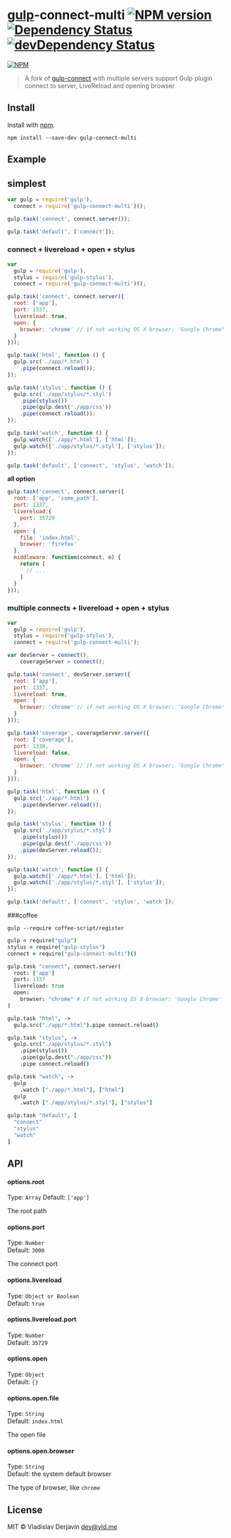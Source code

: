 # [gulp](https://github.com/wearefractal/gulp)-connect-multi [![NPM version](https://badge.fury.io/js/gulp-connect-multi.png)](http://badge.fury.io/js/gulp-connect-multi) [![Dependency Status](https://david-dm.org/avevlad/gulp-connect.png)](https://david-dm.org/avevlad/gulp-connect) [![devDependency Status](https://david-dm.org/avevlad/gulp-connect.png)](https://david-dm.org/avevlad/gulp-connect#info=devDependencies)

[![NPM](https://nodei.co/npm/gulp-connect-multi.png?downloads=true&stars=true)](https://nodei.co/npm/gulp-connect-multi/)

> A fork of [gulp-connect](https://github.com/AveVlad/gulp-connect) with multiple servers support
> Gulp plugin connect to server, LiveReload and opening browser

## Install

Install with [npm](https://npmjs.org/).

```
npm install --save-dev gulp-connect-multi
```


## Example

## simplest
```js
var gulp = require('gulp'),
  connect = require('gulp-connect-multi')();

gulp.task('connect', connect.server());

gulp.task('default', ['connect']);
```


### connect + livereload + open + stylus
```js
var
  gulp = require('gulp'),
  stylus = require('gulp-stylus'),
  connect = require('gulp-connect-multi')();

gulp.task('connect', connect.server({
  root: ['app'],
  port: 1337,
  livereload: true,
  open: {
    browser: 'chrome' // if not working OS X browser: 'Google Chrome'
  }
}));

gulp.task('html', function () {
  gulp.src('./app/*.html')
    .pipe(connect.reload());
});

gulp.task('stylus', function () {
  gulp.src('./app/stylus/*.styl')
    .pipe(stylus())
    .pipe(gulp.dest('./app/css'))
    .pipe(connect.reload());
});

gulp.task('watch', function () {
  gulp.watch(['./app/*.html'], ['html']);
  gulp.watch(['./app/stylus/*.styl'], ['stylus']);
});

gulp.task('default', ['connect', 'stylus', 'watch']);
```

**all option**

```js
gulp.task('connect', connect.server({
  root: ['app', 'some_path'],
  port: 1337,
  livereload:{
    port: 35729
  },
  open: {
    file: 'index.html',
    browser: 'firefox'
  },
  middleware: function(connect, o) {
    return [
      // ...
    ]
  }
}));
```

### multiple connects + livereload + open + stylus
```js
var
  gulp = require('gulp'),
  stylus = require('gulp-stylus'),
  connect = require('gulp-connect-multi');

var devServer = connect(),
    coverageServer = connect();

gulp.task('connect', devServer.server({
  root: ['app'],
  port: 1337,
  livereload: true,
  open: {
    browser: 'chrome' // if not working OS X browser: 'Google Chrome'
  }
}));

gulp.task('coverage', coverageServer.server({
  root: ['coverage'],
  port: 1338,
  livereload: false,
  open: {
    browser: 'chrome' // if not working OS X browser: 'Google Chrome'
  }
}));

gulp.task('html', function () {
  gulp.src('./app/*.html')
    .pipe(devServer.reload());
});

gulp.task('stylus', function () {
  gulp.src('./app/stylus/*.styl')
    .pipe(stylus())
    .pipe(gulp.dest('./app/css'))
    .pipe(devServer.reload());
});

gulp.task('watch', function () {
  gulp.watch(['./app/*.html'], ['html']);
  gulp.watch(['./app/stylus/*.styl'], ['stylus']);
});

gulp.task('default', ['connect', 'stylus', 'watch']);
```


###coffee

    gulp --require coffee-script/register

```coffee
gulp = require("gulp")
stylus = require("gulp-stylus")
connect = require("gulp-connect-multi")()

gulp.task "connect", connect.server(
  root: ['app']
  port: 1337
  livereload: true
  open:
    browser: "chrome" # if not working OS X browser: 'Google Chrome'
)

gulp.task "html", ->
  gulp.src("./app/*.html").pipe connect.reload()

gulp.task "stylus", ->
  gulp.src("./app/stylus/*.styl")
    .pipe(stylus())
    .pipe(gulp.dest("./app/css"))
    .pipe connect.reload()

gulp.task "watch", ->
  gulp
    .watch ["./app/*.html"], ["html"]
  gulp
    .watch ["./app/stylus/*.styl"], ["stylus"]

gulp.task "default", [
  "connect"
  "stylus"
  "watch"
]
```


## API

#### options.root

Type: `Array`
Default: `['app']`

The root path

#### options.port

Type: `Number`  
Default: `3000`

The connect port

#### options.livereload

Type: `Object or Boolean`  
Default: `true`

#### options.livereload.port

Type: `Number`  
Default: `35729`


#### options.open

Type: `Object`  
Default: `{}`

#### options.open.file

Type: `String`  
Default: `index.html`

The open file

#### options.open.browser

Type: `String`  
Default: the system default browser

The type of browser, like `chrome`


## License

MIT © Vladislav Derjavin <dev@vld.me>
